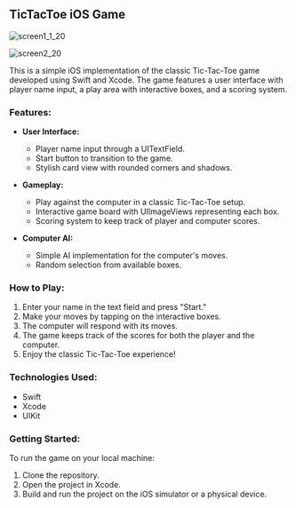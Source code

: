 ## TicTacToe iOS Game

![screen1_1_20](https://github.com/raresmarina/TicTacToe/assets/72380710/3edd73f9-6b7c-4fe5-a560-d8e3498a500a)


![screen2_20](https://github.com/raresmarina/TicTacToe/assets/72380710/20c83fd3-7e5a-43ee-8191-038df6555c3d)



This is a simple iOS implementation of the classic Tic-Tac-Toe game developed using Swift and Xcode. The game features a user interface with player name input, a play area with interactive boxes, and a scoring system.

### Features:

- **User Interface:**
  - Player name input through a UITextField.
  - Start button to transition to the game.
  - Stylish card view with rounded corners and shadows.

- **Gameplay:**
  - Play against the computer in a classic Tic-Tac-Toe setup.
  - Interactive game board with UIImageViews representing each box.
  - Scoring system to keep track of player and computer scores.

- **Computer AI:**
  - Simple AI implementation for the computer's moves.
  - Random selection from available boxes.

### How to Play:

1. Enter your name in the text field and press "Start."
2. Make your moves by tapping on the interactive boxes.
3. The computer will respond with its moves.
4. The game keeps track of the scores for both the player and the computer.
5. Enjoy the classic Tic-Tac-Toe experience!

### Technologies Used:

- Swift
- Xcode
- UIKit

### Getting Started:

To run the game on your local machine:

1. Clone the repository.
2. Open the project in Xcode.
3. Build and run the project on the iOS simulator or a physical device.
